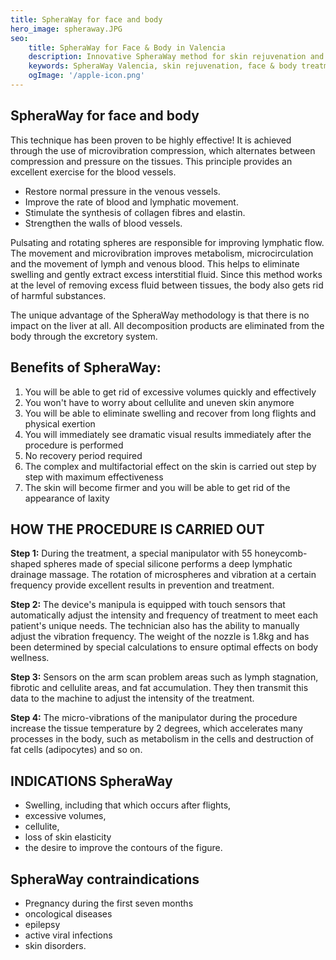 ```yaml
---
title: SpheraWay for face and body
hero_image: spheraway.JPG
seo:
    title: SpheraWay for Face & Body in Valencia
    description: Innovative SpheraWay method for skin rejuvenation and recovery. Professional face & body care in Valencia.
    keywords: SpheraWay Valencia, skin rejuvenation, face & body treatment
    ogImage: '/apple-icon.png'
---
```


## SpheraWay for face and body

This technique has been proven to be highly effective! It is achieved through the use of microvibration compression, which alternates between compression and pressure on the tissues. This principle provides an excellent exercise for the blood vessels.

- Restore normal pressure in the venous vessels.
- Improve the rate of blood and lymphatic movement.
- Stimulate the synthesis of collagen fibres and elastin.
- Strengthen the walls of blood vessels.

Pulsating and rotating spheres are responsible for improving lymphatic flow. The movement and microvibration improves metabolism, microcirculation and the movement of lymph and venous blood. This helps to eliminate swelling and gently extract excess interstitial fluid. Since this method works at the level of removing excess fluid between tissues, the body also gets rid of harmful substances.

The unique advantage of the SpheraWay methodology is that there is no impact on the liver at all. All decomposition products are eliminated from the body through the excretory system.

## Benefits of SpheraWay:

1. You will be able to get rid of excessive volumes quickly and effectively
2. You won't have to worry about cellulite and uneven skin anymore
3. You will be able to eliminate swelling and recover from long flights and physical exertion
4. You will immediately see dramatic visual results immediately after the procedure is performed
5. No recovery period required
6. The complex and multifactorial effect on the skin is carried out step by step with maximum effectiveness
7. The skin will become firmer and you will be able to get rid of the appearance of laxity

## HOW THE PROCEDURE IS CARRIED OUT

**Step 1:** During the treatment, a special manipulator with 55 honeycomb-shaped spheres made of special silicone performs a deep lymphatic drainage massage. The rotation of microspheres and vibration at a certain frequency provide excellent results in prevention and treatment.

**Step 2:** The device's manipula is equipped with touch sensors that automatically adjust the intensity and frequency of treatment to meet each patient's unique needs. The technician also has the ability to manually adjust the vibration frequency. The weight of the nozzle is 1.8kg and has been determined by special calculations to ensure optimal effects on body wellness.

**Step 3:** Sensors on the arm scan problem areas such as lymph stagnation, fibrotic and cellulite areas, and fat accumulation. They then transmit this data to the machine to adjust the intensity of the treatment.

**Step 4:** The micro-vibrations of the manipulator during the procedure increase the tissue temperature by 2 degrees, which accelerates many processes in the body, such as metabolism in the cells and destruction of fat cells (adipocytes) and so on.

## INDICATIONS SpheraWay

- Swelling, including that which occurs after flights,
- excessive volumes,
- cellulite,
- loss of skin elasticity
- the desire to improve the contours of the figure.

## SpheraWay contraindications

- Pregnancy during the first seven months
- oncological diseases
- epilepsy
- active viral infections
- skin disorders.
